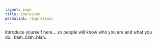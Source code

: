 ```yaml
---
layout: page
title: Impressum
permalink: /impressum/
---
```


Introduce yourself here... so people will know who you are and what you do.. blah..blah..blah..

